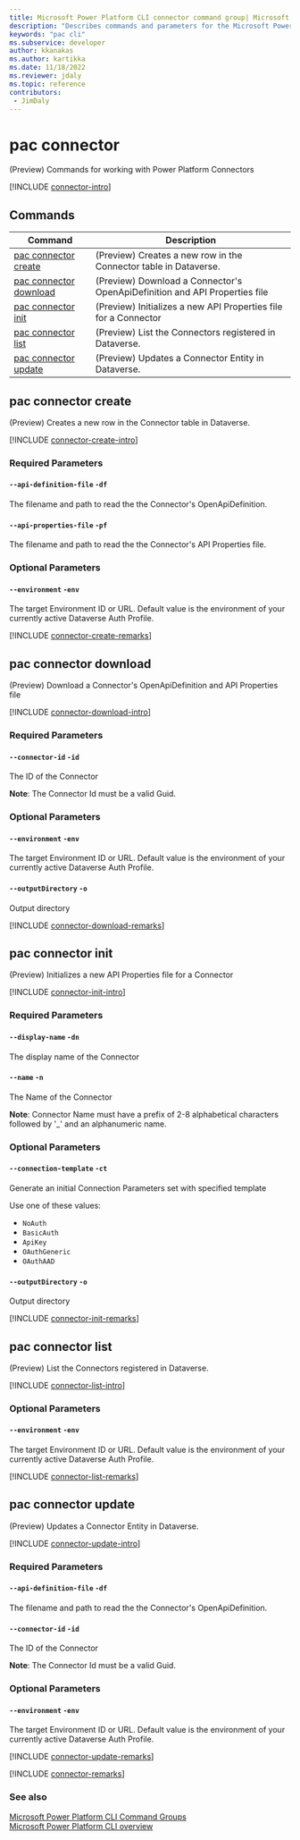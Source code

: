 ```yaml
---
title: Microsoft Power Platform CLI connector command group| Microsoft Docs
description: "Describes commands and parameters for the Microsoft Power Platform CLI connector command group."
keywords: "pac cli"
ms.subservice: developer
author: kkanakas
ms.author: kartikka
ms.date: 11/18/2022
ms.reviewer: jdaly
ms.topic: reference
contributors: 
 - JimDaly
---
```

<!-- 
Do not edit this file. 
This file is generated by a program and any changes will be overwritten when this topic is re-generated.
Use the include files to add additional content to this topic.
-->
# pac connector

(Preview) Commands for working with Power Platform Connectors

[!INCLUDE [connector-intro](includes/connector-intro.md)]

## Commands

|Command|Description|
|---------|---------|
|[pac connector create](#pac-connector-create)|(Preview) Creates a new row in the Connector table in Dataverse.|
|[pac connector download](#pac-connector-download)|(Preview) Download a Connector's OpenApiDefinition and API Properties file|
|[pac connector init](#pac-connector-init)|(Preview) Initializes a new API Properties file for a Connector|
|[pac connector list](#pac-connector-list)|(Preview) List the Connectors registered in Dataverse.|
|[pac connector update](#pac-connector-update)|(Preview) Updates a Connector Entity in Dataverse.|


## pac connector create

(Preview) Creates a new row in the Connector table in Dataverse.

[!INCLUDE [connector-create-intro](includes/connector-create-intro.md)]


### Required Parameters

#### `--api-definition-file` `-df`

The filename and path to read the the Connector's OpenApiDefinition.

#### `--api-properties-file` `-pf`

The filename and path to read the the Connector's API Properties file.


### Optional Parameters

#### `--environment` `-env`

The target Environment ID or URL.  Default value is the environment of your currently active Dataverse Auth Profile.

[!INCLUDE [connector-create-remarks](includes/connector-create-remarks.md)]

## pac connector download

(Preview) Download a Connector's OpenApiDefinition and API Properties file

[!INCLUDE [connector-download-intro](includes/connector-download-intro.md)]


### Required Parameters

#### `--connector-id` `-id`

The ID of the Connector

**Note**: The Connector Id must be a valid Guid.


### Optional Parameters

#### `--environment` `-env`

The target Environment ID or URL.  Default value is the environment of your currently active Dataverse Auth Profile.

#### `--outputDirectory` `-o`

Output directory

[!INCLUDE [connector-download-remarks](includes/connector-download-remarks.md)]

## pac connector init

(Preview) Initializes a new API Properties file for a Connector

[!INCLUDE [connector-init-intro](includes/connector-init-intro.md)]


### Required Parameters

#### `--display-name` `-dn`

The display name of the Connector

#### `--name` `-n`

The Name of the Connector

**Note**: Connector Name must have a prefix of 2-8 alphabetical characters followed by  '_' and an alphanumeric name.


### Optional Parameters

#### `--connection-template` `-ct`

Generate an initial Connection Parameters set with specified template

Use one of these values:

- `NoAuth`
- `BasicAuth`
- `ApiKey`
- `OAuthGeneric`
- `OAuthAAD`

#### `--outputDirectory` `-o`

Output directory

[!INCLUDE [connector-init-remarks](includes/connector-init-remarks.md)]

## pac connector list

(Preview) List the Connectors registered in Dataverse.

[!INCLUDE [connector-list-intro](includes/connector-list-intro.md)]


### Optional Parameters

#### `--environment` `-env`

The target Environment ID or URL.  Default value is the environment of your currently active Dataverse Auth Profile.

[!INCLUDE [connector-list-remarks](includes/connector-list-remarks.md)]

## pac connector update

(Preview) Updates a Connector Entity in Dataverse.

[!INCLUDE [connector-update-intro](includes/connector-update-intro.md)]


### Required Parameters

#### `--api-definition-file` `-df`

The filename and path to read the the Connector's OpenApiDefinition.

#### `--connector-id` `-id`

The ID of the Connector

**Note**: The Connector Id must be a valid Guid.


### Optional Parameters

#### `--environment` `-env`

The target Environment ID or URL.  Default value is the environment of your currently active Dataverse Auth Profile.

[!INCLUDE [connector-update-remarks](includes/connector-update-remarks.md)]

[!INCLUDE [connector-remarks](includes/connector-remarks.md)]

### See also

[Microsoft Power Platform CLI Command Groups](index.md)<br />
[Microsoft Power Platform CLI overview](../introduction.md)